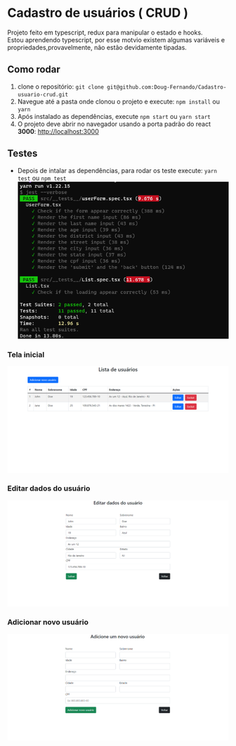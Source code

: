 # Cadastro de usuários ( CRUD )
Projeto feito em typescript, redux para manipular o estado e hooks.  
Estou aprendendo typescript, por esse motvio existem algumas variáveis e propriedades,provavelmente, não estão devidamente tipadas.

## Como rodar
1. clone o repositório: `git clone git@github.com:Doug-Fernando/Cadastro-usuario-crud.git`
2. Navegue até a pasta onde clonou o projeto e execute: `npm install` ou `yarn`
3. Após instalado as dependências, execute `npm start` ou `yarn start`
4. O projeto deve abrir no navegador usando a porta padrão do react **3000**: [http://localhost:3000](http://localhost:3000)

## Testes
- Depois de intalar as dependências, para rodar os teste execute: `yarn test` ou `npm test`
![testes](tests_example.png)


### Tela inicial
![home](home.png)

### Editar dados do usuário
![edit-user](edit_user.png)

### Adicionar novo usuário
![add-new-user](add_new_user.png)

